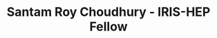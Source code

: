 ---
layout: fellow
pagetype: fellow
permalink: /fellows/SantamRC.html
fellow-name: Santam Roy Choudhury
title: Santam Roy Choudhury - IRIS-HEP Fellow
active: false
dates:
  start: 2021-06-01
  end: 2021-08-31
photo: /assets/images/team/fellows-2021/Santam-Roy-Choudhury.jpg
institution: National Institute of Technology, Durgapur
e-mail: santamdev404@gmail.com
project_title: Automating Awkward Array Testing
focus-area: as
project_goal: "Awkward Array is a popular library for nested, variable-sized data,\
  \ including arbitrary-length lists, records, mixed types, and missing data, using\
  \ NumPy-like idioms. The project involves automating tests for various \u201CKernel\
  \ Functions\u201D in the library by working on selecting appropriate input values\
  \ for test cases of the kernel functions. Here Hypothesis Testing Tool would be\
  \ used to let off the load a bit by using various statistical methods for testing.\
  \ The Kernel Functions would soon be implemented in CUDA therefore this project\
  \ work would prove to be the genesis of the understanding that the CUDA implementations\
  \ are correct and good to work with.\n"
mentors:
- Jim Pivarski (Princeton)
- Ianna Osborne (Princeton)
proposal: /assets/pdf/fellows-2021/Fellow-Santam-Roy-Choudhury-Proposal.pdf
presentations:
- title: Automating Awkward Array Testing
  date: 2021-09-20
  url: https://indico.cern.ch/event/1071402/contributions/4505119/attachments/2309188/3929152/IRIS-HEP%202021%20-%20Santam%20Roy%20Choudhury%20Google%20Slides.pdf
  meeting: IRIS-HEP Topical Meetings
  meetingurl: https://indico.cern.ch/event/1071402/
  recordingurl: https://youtu.be/uSCABMAsd64
  focus-area: as
current_status: ''
github-username: SantamRC
linkedin-profile: https://www.linkedin.com/in/src00
challenge-area:
funding-source: other
---